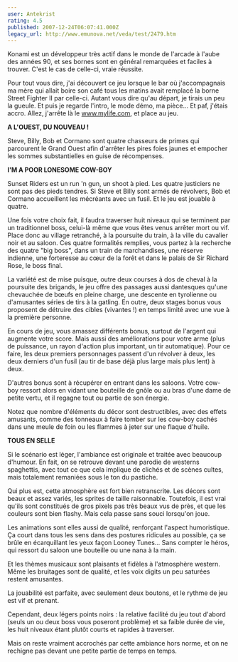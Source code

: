 ```yaml
---
user: Antekrist
rating: 4.5
published: 2007-12-24T06:07:41.000Z
legacy_url: http://www.emunova.net/veda/test/2479.htm
---
```

Konami est un développeur très actif dans le monde de l'arcade à l'aube des années 90, et ses bornes sont en général remarquées et faciles à trouver. C'est le cas de celle-ci, vraie réussite.  

Pour tout vous dire, j'ai découvert ce jeu lorsque le bar où j'accompagnais ma mère qui allait boire son café tous les matins avait remplacé la borne Street Fighter II par celle-ci. Autant vous dire qu'au départ, je tirais un peu la gueule. Et puis je regarde l'intro, le mode démo, ma pièce... Et paf, j'étais accro. Allez, j'arrête là le www.mylife.com, et place au jeu.  

  

**A L'OUEST, DU NOUVEAU !**  

Steve, Billy, Bob et Cormano sont quatre chasseurs de primes qui parcourent le Grand Ouest afin d'arrêter les pires foies jaunes et empocher les sommes substantielles en guise de récompenses.  

  

**I'M A POOR LONESOME COW-BOY**  

Sunset Riders est un run 'n gun, un shoot à pied. Les quatre justiciers ne sont pas des pieds tendres. Si Steve et Billy sont armés de révolvers, Bob et Cormano accueillent les mécréants avec un fusil. Et le jeu est jouable à quatre.  

Une fois votre choix fait, il faudra traverser huit niveaux qui se terminent par un traditionnel boss, celui-là même que vous êtes venus arrêter mort ou vif. Place donc au village retranché, à la poursuite du train, à la ville du cavalier noir et au saloon. Ces quatre formalités remplies, vous partez à la recherche des quatre "big boss", dans un train de marchandises, une réserve indienne, une forteresse au cœur de la forêt et dans le palais de Sir Richard Rose, le boss final.  

La variété est de mise puisque, outre deux courses à dos de cheval à la poursuite des brigands, le jeu offre des passages aussi dantesques qu'une chevauchée de bœufs en pleine charge, une descente en tyrolienne ou d'amusantes séries de tirs à la gatling. En outre, deux stages bonus vous proposent de détruire des cibles (vivantes !) en temps limité avec une vue à la première personne.  

En cours de jeu, vous amassez différents bonus, surtout de l'argent qui augmente votre score. Mais aussi des améliorations pour votre arme (plus de puissance, un rayon d'action plus important, un tir automatique). Pour ce faire, les deux premiers personnages passent d'un révolver à deux, les deux derniers d'un fusil (au tir de base déjà plus large mais plus lent) à deux.  

D'autres bonus sont à récupérer en entrant dans les saloons. Votre cow-boy ressort alors en vidant une bouteille de gnôle ou au bras d'une dame de petite vertu, et il regagne tout ou partie de son énergie.  

Notez que nombre d'éléments du décor sont destructibles, avec des effets amusants, comme des tonneaux à faire tomber sur les cow-boy cachés dans une meule de foin ou les flammes à jeter sur une flaque d'huile.  

  

**TOUS EN SELLE**  

Si le scénario est léger, l'ambiance est originale et traitée avec beaucoup d'humour. En fait, on se retrouve devant une parodie de westerns spaghettis, avec tout ce que cela implique de clichés et de scènes cultes, mais totalement remaniées sous le ton du pastiche.  

Qui plus est, cette atmosphère est fort bien retranscrite. Les décors sont beaux et assez variés, les sprites de taille raisonnable. Toutefois, il est vrai qu'ils sont constitués de gros pixels pas très beaux vus de près, et que les couleurs sont bien flashy. Mais cela passe sans souci lorsqu'on joue.  

Les animations sont elles aussi de qualité, renforçant l'aspect humoristique. Ça court dans tous les sens dans des postures ridicules au possible, ça se brûle en écarquillant les yeux façon Looney Tunes... Sans compter le héros, qui ressort du saloon une bouteille ou une nana à la main.  

Et les thèmes musicaux sont plaisants et fidèles à l'atmosphère western. Même les bruitages sont de qualité, et les voix digits un peu saturées restent amusantes.  

La jouabilité est parfaite, avec seulement deux boutons, et le rythme de jeu est vif et prenant.  

Cependant, deux légers points noirs : la relative facilité du jeu tout d'abord (seuls un ou deux boss vous poseront problème) et sa faible durée de vie, les huit niveaux étant plutôt courts et rapides à traverser.  

Mais on reste vraiment accrochés par cette ambiance hors norme, et on ne rechigne pas devant une petite partie de temps en temps.